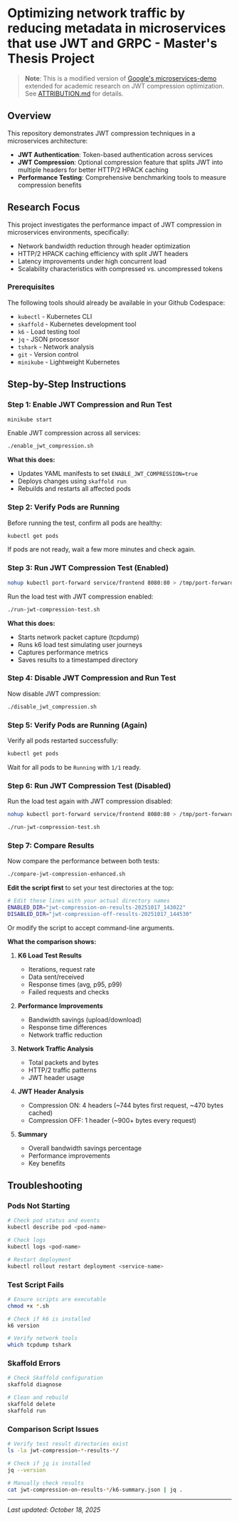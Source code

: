 # Optimizing network traffic by reducing metadata in microservices that use JWT and GRPC - Master's Thesis Project

> **Note**: This is a modified version of [Google's microservices-demo](https://github.com/GoogleCloudPlatform/microservices-demo) 
> extended for academic research on JWT compression optimization. See [ATTRIBUTION.md](ATTRIBUTION.md) for details.

## Overview

This repository demonstrates JWT compression techniques in a microservices architecture:
- **JWT Authentication**: Token-based authentication across services
- **JWT Compression**: Optional compression feature that splits JWT into multiple headers for better HTTP/2 HPACK caching
- **Performance Testing**: Comprehensive benchmarking tools to measure compression benefits

## Research Focus

This project investigates the performance impact of JWT compression in microservices environments, specifically:
- Network bandwidth reduction through header optimization
- HTTP/2 HPACK caching efficiency with split JWT headers
- Latency improvements under high concurrent load
- Scalability characteristics with compressed vs. uncompressed tokens

### Prerequisites

The following tools should already be available in your Github Codespace:
- `kubectl` - Kubernetes CLI
- `skaffold` - Kubernetes development tool
- `k6` - Load testing tool
- `jq` - JSON processor
- `tshark` - Network analysis
- `git` - Version control
- `minikube` - Lightweight Kubernetes


## Step-by-Step Instructions

### Step 1: Enable JWT Compression and Run Test

```bash
minikube start
```

Enable JWT compression across all services:

```bash
./enable_jwt_compression.sh
```

**What this does:**
- Updates YAML manifests to set `ENABLE_JWT_COMPRESSION=true`
- Deploys changes using `skaffold run`
- Rebuilds and restarts all affected pods


### Step 2: Verify Pods are Running

Before running the test, confirm all pods are healthy:

```bash
kubectl get pods
```

If pods are not ready, wait a few more minutes and check again.

### Step 3: Run JWT Compression Test (Enabled)


```bash
nohup kubectl port-forward service/frontend 8080:80 > /tmp/port-forward.log 2>&1 &
```

Run the load test with JWT compression enabled:

```bash
./run-jwt-compression-test.sh
```

**What this does:**
- Starts network packet capture (tcpdump)
- Runs k6 load test simulating user journeys
- Captures performance metrics
- Saves results to a timestamped directory


### Step 4: Disable JWT Compression and Run Test

Now disable JWT compression:

```bash
./disable_jwt_compression.sh
```

### Step 5: Verify Pods are Running (Again)

Verify all pods restarted successfully:

```bash
kubectl get pods
```

Wait for all pods to be `Running` with `1/1` ready.

### Step 6: Run JWT Compression Test (Disabled)

Run the load test again with JWT compression disabled:

```bash
nohup kubectl port-forward service/frontend 8080:80 > /tmp/port-forward.log 2>&1 &
```

```bash
./run-jwt-compression-test.sh
```


### Step 7: Compare Results

Now compare the performance between both tests:

```bash
./compare-jwt-compression-enhanced.sh
```

**Edit the script first** to set your test directories at the top:

```bash
# Edit these lines with your actual directory names
ENABLED_DIR="jwt-compression-on-results-20251017_143022"
DISABLED_DIR="jwt-compression-off-results-20251017_144530"
```

Or modify the script to accept command-line arguments.

**What the comparison shows:**

1. **K6 Load Test Results**
   - Iterations, request rate
   - Data sent/received
   - Response times (avg, p95, p99)
   - Failed requests and checks

2. **Performance Improvements**
   - Bandwidth savings (upload/download)
   - Response time differences
   - Network traffic reduction

3. **Network Traffic Analysis**
   - Total packets and bytes
   - HTTP/2 traffic patterns
   - JWT header usage

4. **JWT Header Analysis**
   - Compression ON: 4 headers (~744 bytes first request, ~470 bytes cached)
   - Compression OFF: 1 header (~900+ bytes every request)

5. **Summary**
   - Overall bandwidth savings percentage
   - Performance improvements
   - Key benefits


## Troubleshooting

### Pods Not Starting
```bash
# Check pod status and events
kubectl describe pod <pod-name>

# Check logs
kubectl logs <pod-name>

# Restart deployment
kubectl rollout restart deployment <service-name>
```

### Test Script Fails
```bash
# Ensure scripts are executable
chmod +x *.sh

# Check if k6 is installed
k6 version

# Verify network tools
which tcpdump tshark
```

### Skaffold Errors
```bash
# Check Skaffold configuration
skaffold diagnose

# Clean and rebuild
skaffold delete
skaffold run
```

### Comparison Script Issues
```bash
# Verify test result directories exist
ls -la jwt-compression-*-results-*/

# Check if jq is installed
jq --version

# Manually check results
cat jwt-compression-on-results-*/k6-summary.json | jq .
```

---

*Last updated: October 18, 2025*
